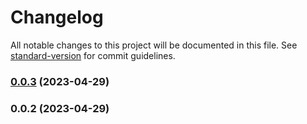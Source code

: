 # Changelog

All notable changes to this project will be documented in this file. See [standard-version](https://github.com/conventional-changelog/standard-version) for commit guidelines.

### [0.0.3](https://github.com/augustmuir/package-autorelease/compare/v0.0.2...v0.0.3) (2023-04-29)

### 0.0.2 (2023-04-29)
